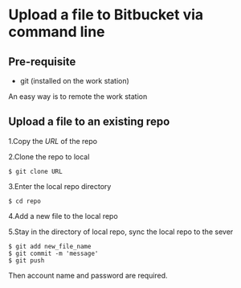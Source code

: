 # Upload a file to Bitbucket via command line

## Pre-requisite
* git (installed on the work station)

An easy way is to remote the work station

## Upload a file to an existing repo
1.Copy the *URL* of the repo

2.Clone the repo to local
```
$ git clone URL
```

3.Enter the local repo directory
```
$ cd repo
```

4.Add a new file to the local repo

5.Stay in the directory of local repo, sync the local repo to the sever
```
$ git add new_file_name
$ git commit -m 'message'
$ git push
```
Then account name and password are required.
